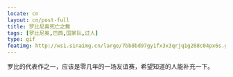 ```yaml
---
locate: cn
layout: cn/post-full
title: 罗比尼奥死亡之舞
tags: [罗比尼奥,巴西,国家队,过人]
type: gif
featimg: http://ws1.sinaimg.cn/large/7bb8bd97gy1fx3x3qrjq1g208c04px6s.gif
---
```


罗比的代表作之一，应该是零几年的一场友谊赛，希望知道的人能补充一下。